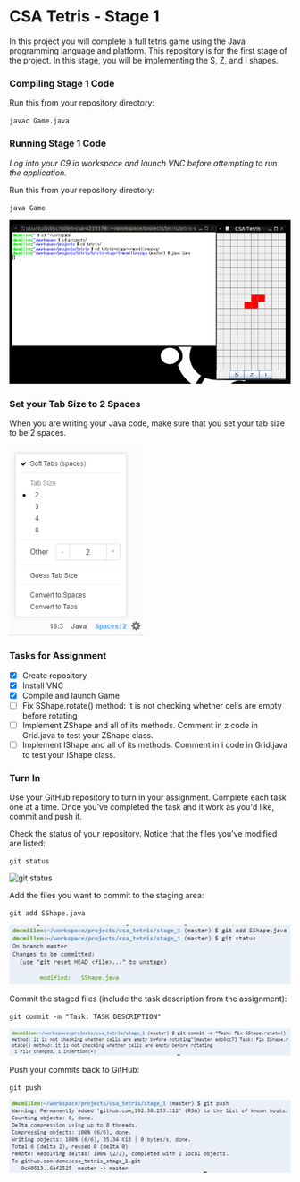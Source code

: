 # CSA Tetris - Stage 1

In this project you will complete a full tetris game using the Java programming
language and platform. 
This repository is for the first stage of the project.
In this stage, you will be implementing the S, Z, and I shapes.

### Compiling Stage 1 Code

Run this from your repository directory:

`javac Game.java`

### Running Stage 1 Code

*Log into your C9.io workspace and launch VNC before
attempting to run the application.*

Run this from your repository directory:

`java Game`

![Launching CSA Tetris](stage1.png)

### Set your Tab Size to 2 Spaces

When you are writing your Java code, make sure that you set your tab size
to be 2 spaces.

![Proper Tab Size](tabSize.png) 

### Tasks for Assignment

- [x] Create repository
- [x] Install VNC
- [x] Compile and launch Game
- [ ] Fix SShape.rotate() method: it is not checking whether cells are empty before rotating
- [ ] Implement ZShape and all of its methods. Comment in z code in Grid.java to test your ZShape class.
- [ ] Implement IShape and all of its methods. Comment in i code in Grid.java to test your IShape class.

### Turn In

Use your GitHub repository to turn in your assignment. Complete each task one at
a time. Once you've completed the task and it work as you'd like, commit and push it.

Check the status of your repository. Notice that the files you've modified are listed:

`git status`

![git status](gitStatus.png)

Add the files you want to commit to the staging area:

`git add SShape.java`

![git add](gitAdd.png)

Commit the staged files (include the task description from the assignment): 

`git commit -m "Task: TASK DESCRIPTION"`

![git commit](gitCommit.png)

Push your commits back to GitHub:

`git push`

![git push](gitPush.png)